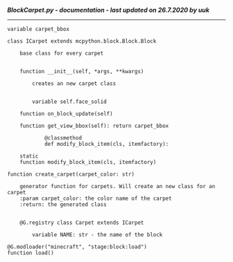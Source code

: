 ***BlockCarpet.py - documentation - last updated on 26.7.2020 by uuk***
___

    variable carpet_bbox

    class ICarpet extends mcpython.block.Block.Block
        
        base class for every carpet


        function __init__(self, *args, **kwargs)
            
            creates an new carpet class


            variable self.face_solid

        function on_block_update(self)

        function get_view_bbox(self): return carpet_bbox
                
                @classmethod
                def modify_block_item(cls, itemfactory):

        static
        function modify_block_item(cls, itemfactory)

    function create_carpet(carpet_color: str)
        
        generator function for carpets. Will create an new class for an carpet
        :param carpet_color: the color name of the carpet
        :return: the generated class


        @G.registry class Carpet extends ICarpet

            variable NAME: str - the name of the block

    @G.modloader("minecraft", "stage:block:load")
    function load()